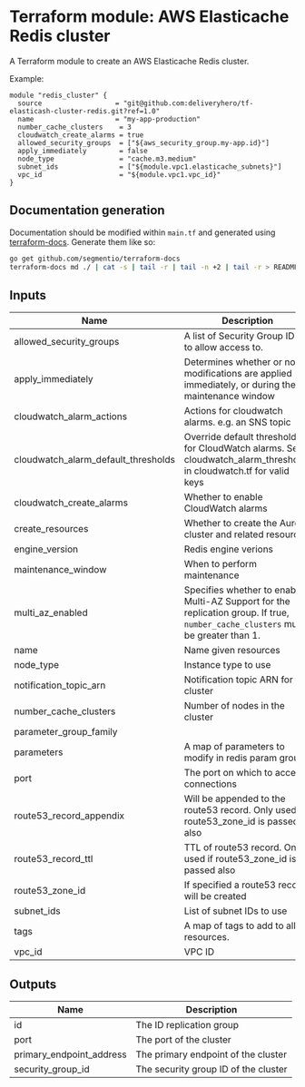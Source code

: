 # Terraform module: AWS Elasticache Redis cluster

A Terraform module to create an AWS Elasticache Redis cluster.

Example:

```hcl
module "redis_cluster" {
  source                  = "git@github.com:deliveryhero/tf-elasticash-cluster-redis.git?ref=1.0"
  name                    = "my-app-production"
  number_cache_clusters    = 3
  cloudwatch_create_alarms = true
  allowed_security_groups  = ["${aws_security_group.my-app.id}"]
  apply_immediately        = false
  node_type                = "cache.m3.medium"
  subnet_ids               = ["${module.vpc1.elasticache_subnets}"]
  vpc_id                   = "${module.vpc1.vpc_id}"
}
```

## Documentation generation

Documentation should be modified within `main.tf` and generated using [terraform-docs](https://github.com/segmentio/terraform-docs).
Generate them like so:

```bash
go get github.com/segmentio/terraform-docs
terraform-docs md ./ | cat -s | tail -r | tail -n +2 | tail -r > README.md
```

## Inputs

| Name | Description | Type | Default | Required |
|------|-------------|:----:|:-----:|:-----:|
| allowed_security_groups | A list of Security Group ID's to allow access to. | string | `<list>` | no |
| apply_immediately | Determines whether or not modifications are applied immediately, or during the maintenance window | string | `true` | no |
| cloudwatch_alarm_actions | Actions for cloudwatch alarms. e.g. an SNS topic | list | `<list>` | no |
| cloudwatch_alarm_default_thresholds | Override default thresholds for CloudWatch alarms. See cloudwatch_alarm_thresholds in cloudwatch.tf for valid keys | map | `<map>` | no |
| cloudwatch_create_alarms | Whether to enable CloudWatch alarms | string | `false` | no |
| create_resources | Whether to create the Aurora cluster and related resources | string | `true` | no |
| engine_version | Redis engine verions | string | `4.0.10` | no |
| maintenance_window | When to perform maintenance | string | `sun:02:30-sun:03:30` | no |
| multi_az_enabled | Specifies whether to enable Multi-AZ Support for the replication group. If true, `number_cache_clusters` must be greater than 1. | bool | `true` | no |
| name | Name given resources | string | - | yes |
| node_type | Instance type to use | string | `cache.t2.micro` | no |
| notification_topic_arn | Notification topic ARN for the cluster | string | `` | no |
| number_cache_clusters | Number of nodes in the cluster | string | `1` | no |
| parameter_group_family |  | string | `redis4.0` | no |
| parameters | A map of parameters to modify in redis param group. | `map(string)` | `{}` | no |
| port | The port on which to accept connections | string | `6379` | no |
| route53_record_appendix | Will be appended to the route53 record. Only used if route53_zone_id is passed also | string | `.redis` | no |
| route53_record_ttl | TTL of route53 record. Only used if route53_zone_id is passed also | string | `60` | no |
| route53_zone_id | If specified a route53 record will be created | string | `` | no |
| subnet_ids | List of subnet IDs to use | list | - | yes |
| tags | A map of tags to add to all resources. | map | `<map>` | no |
| vpc_id | VPC ID | string | - | yes |

## Outputs

| Name | Description |
|------|-------------|
| id | The ID replication group |
| port | The port of the cluster |
| primary_endpoint_address | The primary endpoint of the cluster |
| security_group_id | The security group ID of the cluster |
